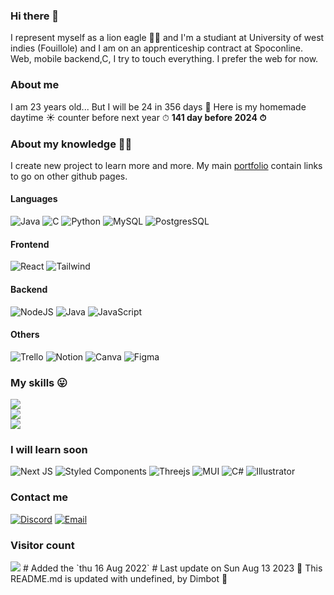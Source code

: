 ### Hi there 👋
I represent myself as a lion eagle 🦁🦅 and I'm a studiant at University of west indies (Fouillole) and I am on an apprenticeship contract at Spoconline.
Web, mobile backend,C, I try to touch everything. I prefer the web for now.

### About me
I am 23 years old... But I will be 24 in 356 days 🎉
Here is my homemade daytime ☀️ counter before next year ⏱ **141 day before 2024 ⏱**
### About my knowledge 👨‍🎓
I create new project to learn more and more. My main [portfolio](https://dimitiriaigle.fr) contain links to go on other github pages.

#### Languages
![Java](https://img.shields.io/badge/Java-ED8B00?style=for-the-badge&logo=java&logoColor=white) 
![C](https://img.shields.io/badge/C-00599C?style=for-the-badge&logo=c&logoColor=white) 
![Python](https://img.shields.io/badge/python-3670A0?style=for-the-badge&logo=python&logoColor=ffdd54)
![MySQL](https://img.shields.io/badge/MySQL-00000F?style=for-the-badge&logo=mysql&logoColor=white)
![PostgresSQL](https://img.shields.io/badge/PostgreSQL-316192?style=for-the-badge&logo=postgresql&logoColor=white)

#### Frontend
![React](https://img.shields.io/badge/react-%2320232a.svg?style=for-the-badge&logo=react&logoColor=%2361DAFB)
![Tailwind](https://img.shields.io/badge/Tailwind_CSS-38B2AC?style=for-the-badge&logo=tailwind-css&logoColor=white)

#### Backend
![NodeJS](https://img.shields.io/badge/node.js-6DA55F?style=for-the-badge&logo=node.js&logoColor=white)
![Java](https://img.shields.io/badge/Java-ED8B00?style=for-the-badge&logo=java&logoColor=white) 
![JavaScript](https://img.shields.io/badge/JavaScript-F7DF1E?style=for-the-badge&logo=javascript&logoColor=black)

#### Others
![Trello](https://img.shields.io/badge/Trello-0052CC?style=for-the-badge&logo=trello&logoColor=white)
![Notion](https://img.shields.io/badge/Notion-000000?style=for-the-badge&logo=notion&logoColor=white)
![Canva](https://img.shields.io/badge/Canva-%2300C4CC.svg?&style=for-the-badge&logo=Canva&logoColor=white)
![Figma](https://img.shields.io/badge/Figma-F24E1E?style=for-the-badge&logo=figma&logoColor=white)

### My skills 😛
![](https://github-readme-stats.vercel.app/api?username=dim-sDev&theme=dark&hide_border=true&include_all_commits=false&count_private=true)<br/>
![](https://github-readme-streak-stats.herokuapp.com/?user=dim-sDev&theme=dark&hide_border=true)<br/>
![](https://github-readme-stats.vercel.app/api/top-langs/?username=dim-sDev&theme=dark&hide_border=true&include_all_commits=false&count_private=true&layout=compact)

### I will learn soon 
![Next JS](https://img.shields.io/badge/Next-black?style=for-the-badge&logo=next.js&logoColor=white)
![Styled Components](https://img.shields.io/badge/styled--components-DB7093?style=for-the-badge&logo=styled-components&logoColor=white)
![Threejs](https://img.shields.io/badge/threejs-black?style=for-the-badge&logo=three.js&logoColor=white)
![MUI](https://img.shields.io/badge/MUI-%230081CB.svg?style=for-the-badge&logo=material-ui&logoColor=white) 
![C#](https://img.shields.io/badge/C%23-239120?style=for-the-badge&logo=c-sharp&logoColor=white) 
![Illustrator](https://aleen42.github.io/badges/src/illustrator.svg)

### Contact me
[![Discord](https://img.shields.io/badge/Discord-%237289DA.svg?logo=discord&logoColor=white)](https://discordapp.com/users/7241)
[![Email](https://img.shields.io/badge/Gmail-D14836?style=for-the-badge&logo=gmail&logoColor=white)](https://mail.google.com/mail/?view=cm&fs=1&tf=1&to=dimitriaigle@dimitriaigle.fr&su=Hellow%20to%20GitHub!)

### Visitor count
<img src="https://profile-counter.glitch.me/dim-sDev/count.svg" />
#
Added the `thu 16 Aug 2022`
#
Last update on Sun Aug 13 2023
🤖 This README.md is updated with undefined, by Dimbot 🦁️
